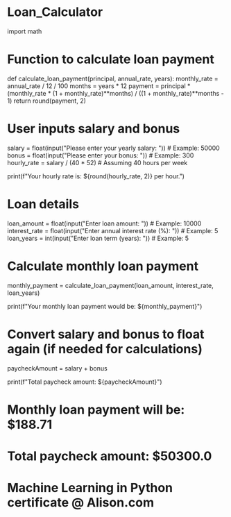 # Loan_Calculator
import math

# Function to calculate loan payment
def calculate_loan_payment(principal, annual_rate, years):
    monthly_rate = annual_rate / 12 / 100
    months = years * 12
    payment = principal * (monthly_rate * (1 + monthly_rate)**months) / ((1 + monthly_rate)**months - 1)
    return round(payment, 2)

# User inputs salary and bonus
salary = float(input("Please enter your yearly salary: "))  # Example: 50000
bonus = float(input("Please enter your bonus: "))  # Example: 300
hourly_rate = salary / (40 * 52)  # Assuming 40 hours per week

print(f"Your hourly rate is: ${round(hourly_rate, 2)} per hour.")

# Loan details
loan_amount = float(input("Enter loan amount: "))  # Example: 10000
interest_rate = float(input("Enter annual interest rate (%): "))  # Example: 5
loan_years = int(input("Enter loan term (years): "))  # Example: 5

# Calculate monthly loan payment
monthly_payment = calculate_loan_payment(loan_amount, interest_rate, loan_years)

print(f"Your monthly loan payment would be: ${monthly_payment}")

# Convert salary and bonus to float again (if needed for calculations)
paycheckAmount = salary + bonus

print(f"Total paycheck amount: ${paycheckAmount}")

# Monthly loan payment will be: $188.71
# Total paycheck amount: $50300.0                      

#  Machine Learning in Python certificate @ Alison.com
